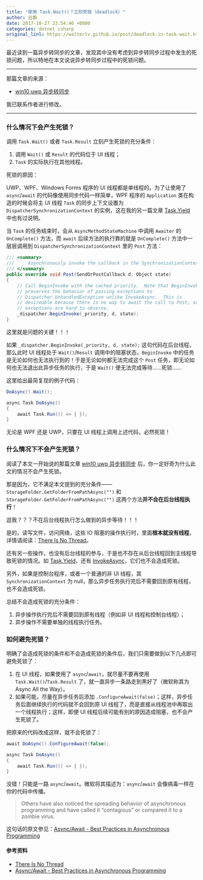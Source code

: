 ```yaml
---
title: "使用 Task.Wait()？立刻死锁（deadlock）"
author: 吕毅
date: 2017-10-27 23:54:46 +0800
categories: dotnet csharp
original_linl: https://walterlv.github.io/post/deadlock-in-task-wait.html
---
```


最近读到一篇异步转同步的文章，发现其中没有考虑到异步转同步过程中发生的死锁问题，所以特地在本文说说异步转同步过程中的死锁问题。

<!--more-->

---

那篇文章的来源：
- [win10 uwp 异步转同步](https://lindexi.gitee.io/lindexi/post/win10-uwp-%E5%BC%82%E6%AD%A5%E8%BD%AC%E5%90%8C%E6%AD%A5.html)

我已联系作者进行修改。

---

### 什么情况下会产生死锁？

调用 `Task.Wait()` 或者 `Task.Result` 立刻产生死锁的充分条件：
1. 调用 `Wait()` 或 `Result` 的代码位于 UI 线程；
1. `Task` 的实际执行在其他线程。

死锁的原因：

UWP、WPF、Windows Forms 程序的 UI 线程都是单线程的。为了让使用了 `async`/`await` 的代码像使用同步代码一样简单，WPF 程序的 `Application` 类在构造的时候会将主 UI 线程 `Task` 的同步上下文设置为 `DispatcherSynchronizationContext` 的实例，这在我的另一篇文章 [Task.Yield](https://walterlv.github.io/post/yield-in-task-dispatcher.html#taskyield) 中也有过说明。

当 `Task` 的任务结束时，会从 `AsyncMethodStateMachine` 中调用 `Awaiter` 的 `OnComplete()` 方法，而 `await` 后续方法的执行靠的就是 `OnComplete()` 方法中一层层调用到 `DispatcherSynchronizationContext` 里的 `Post` 方法：

```csharp
/// <summary>
///     Asynchronously invoke the callback in the SynchronizationContext.
/// </summary>
public override void Post(SendOrPostCallback d, Object state)
{
    // Call BeginInvoke with the cached priority.  Note that BeginInvoke
    // preserves the behavior of passing exceptions to
    // Dispatcher.UnhandledException unlike InvokeAsync.  This is
    // desireable because there is no way to await the call to Post, so
    // exceptions are hard to observe.
    _dispatcher.BeginInvoke(_priority, d, state);
}
```

这里就是问题的关键！！！

如果 `_dispatcher.BeginInvoke(_priority, d, state);` 这句代码在后台线程，那么此时 UI 线程处于 `Wait()`/`Result` 调用中的阻塞状态，`BeginInvoke` 中的任务是无论如何也无法执行到的！于是无论如何都无法完成这个 `Post` 任务，即无论如何也无法退出此异步任务的执行，于是 `Wait()` 便无法完成等待……死锁……

这里给出最简复现的例子代码：

```csharp
DoAsync().Wait();

async Task DoAsync()
{
    await Task.Run(() => { });
}
```

无论是 WPF 还是 UWP，只要在 UI 线程上调用上述代码，必然死锁！

### 什么情况下不会产生死锁？

阅读了本文一开始说的那篇文章 [win10 uwp 异步转同步](https://lindexi.gitee.io/lindexi/post/win10-uwp-%E5%BC%82%E6%AD%A5%E8%BD%AC%E5%90%8C%E6%AD%A5.html) 后，你一定好奇为什么此文的情况不会产生死锁。

那是因为，它不满足本文提到的充分条件——`StorageFolder.GetFolderFromPathAsync("")` 和 `StorageFolder.GetFolderFromPathAsync("")` 这两个方法**并不会在后台线程执行**！

逗我？？？不在后台线程执行怎么做到的异步等待！！！

是的，读写文件，访问网络，这些 IO 阻塞的操作执行时，里面**根本就没有线程**，详情请阅读：[There Is No Thread](http://blog.stephencleary.com/2013/11/there-is-no-thread.html)。

还有另一些操作，也没有后台线程的参与，于是也不存在从后台线程回到主线程导致死锁的情况。如 [Task.Yield](https://walterlv.github.io/post/yield-in-task-dispatcher.html#taskyield)，还有 [InvokeAsync](https://walterlv.github.io/post/dotnet/2017/09/26/dispatcher-invoke-async.html)，它们也不会造成死锁。

另外，如果是控制台程序，或者一个普通的非 UI 线程，其 `SynchronizationContext` 为 null，那么异步任务执行完后不需要回到原有线程，也不会造成死锁。

总结不会造成死锁的充分条件：
1. 异步操作执行完后不需要回到原有线程（例如非 UI 线程和控制台线程）；
1. 异步操作不需要单独的线程执行任务。

### 如何避免死锁？

明确了会造成死锁的条件和不会造成死锁的条件后，我们只需要做到以下几点即可避免死锁了：

1. 在 UI 线程，如果使用了 `async`/`await`，就尽量不要再使用 `Task.Wait()`/`Task.Result` 了，就一直异步一条路走到黑好了（微软称其为 Async All the Way）。
1. 如果可能，尽量在异步任务后添加 `.ConfigureAwait(false)`；这样，异步任务后面继续执行的代码就不会回到原 UI 线程了，而是直接从线程池中再取出一个线程执行；这样，即便 UI 线程后续可能有别的原因造成阻塞，也不会产生死锁了。

把原来的代码改成这样，就不会死锁了：

```csharp
await DoAsync().ConfigureAwait(false);

async Task DoAsync()
{
    await Task.Run(() => { });
}
```

没错！只能是一路 `async`/`await`。微软将其描述为：`async`/`await` 会像病毒一样在你的代码中传播。

> Others have also noticed the spreading behavior of asynchronous programming and have called it “contagious” or compared it to a zombie virus.

这句话的原文参见：[Async/Await - Best Practices in Asynchronous Programming](https://msdn.microsoft.com/en-us/magazine/jj991977.aspx)

#### 参考资料
- [There Is No Thread](http://blog.stephencleary.com/2013/11/there-is-no-thread.html)
- [Async/Await - Best Practices in Asynchronous Programming](https://msdn.microsoft.com/en-us/magazine/jj991977.aspx)
